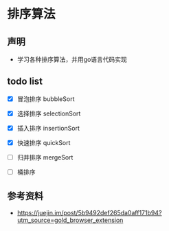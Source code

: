 # 排序算法

## 声明
* 学习各种排序算法，并用go语言代码实现

## todo list
- [x] 冒泡排序 bubbleSort
- [x] 选择排序 selectionSort
- [x] 插入排序 insertionSort
- [x] 快速排序 quickSort
- [ ] 归并排序 mergeSort
- [ ] 桶排序


## 参考资料
* https://juejin.im/post/5b9492def265da0aff171b94?utm_source=gold_browser_extension

